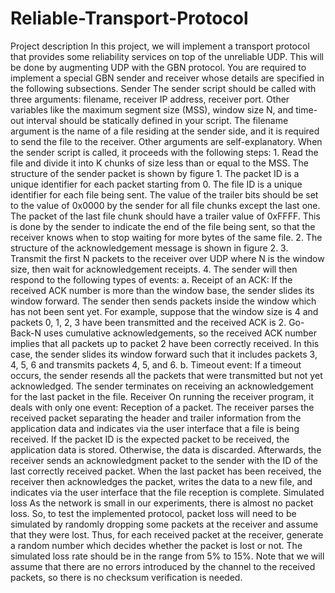# Reliable-Transport-Protocol
Project description In this project, we will implement a transport protocol that provides some reliability services on top of the unreliable UDP. This will be done by augmenting UDP with the GBN protocol. You are required to implement a special GBN sender and receiver whose details are specified in the following subsections. Sender The sender script should be called with three arguments: filename, receiver IP address,  receiver port. Other variables like the maximum segment size (MSS), window size N, and time- out interval should be statically defined in your script.  The filename argument is the name of a file residing at the sender side, and it is required to send the file to the receiver. Other arguments are self-explanatory. When the sender script is called, it proceeds with the following steps: 1. Read the file and divide it into K chunks of size less than or equal to the MSS. The structure of the sender packet is shown by figure 1. The packet ID is a unique identifier for each packet starting from 0. The file ID is a unique identifier for each file being sent. The value of the trailer bits should be set to the value of 0x0000 by the sender for all file chunks except the last one. The packet of the last file chunk should have a trailer value of 0xFFFF. This is done by the sender to indicate the end of the file being sent, so that the receiver knows when to stop waiting for more bytes of the same file.  2. The structure of the acknowledgement message is shown in figure 2.  3. Transmit the first N packets to the receiver over UDP where N is the window size, then wait for acknowledgement receipts. 4. The sender will then respond to the following types of events: a. Receipt of an ACK: If the received ACK number is more than the window base, the sender slides its window forward. The sender then sends packets inside the window which has not been sent yet. For example, suppose that the window size is 4 and packets 0, 1, 2, 3 have been transmitted and the received ACK is 2. Go-Back-N uses cumulative acknowledgements, so the received ACK number implies that all packets up to packet 2 have been correctly received. In this case, the sender slides its window forward such that it includes packets 3, 4, 5, 6 and transmits packets 4, 5, and 6. b. Timeout event: If a timeout occurs, the sender resends all the packets that were transmitted but not yet acknowledged.  The sender terminates on receiving an acknowledgement for the last packet in the file.  Receiver On running the receiver program, it deals with only one event: Reception of a packet. The receiver parses the received packet separating the header and trailer information from the application data and indicates via the user interface that a file is being received. If the packet ID is the expected packet to be received, the application data is stored. Otherwise, the data is discarded. Afterwards, the receiver sends an acknowledgment packet to the sender with the ID of the last correctly received packet. When the last packet has been received, the receiver then acknowledges the packet, writes the data to a new file, and indicates via the user interface that the file reception is complete. Simulated loss As the network is small in our experiments, there is almost no packet loss. So, to test the implemented protocol, packet loss will need to be simulated by randomly dropping some packets at the receiver and assume that they were lost. Thus, for each received packet at the receiver, generate a random number which decides whether the packet is lost or not. The simulated loss rate should be in the range from 5% to 15%. Note that we will assume that there are no errors introduced by the channel to the received packets, so there is no checksum verification is needed.  
